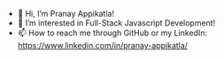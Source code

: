 - 👋 Hi, I’m Pranay Appikatla! 
- 👀 I’m interested in Full-Stack Javascript Development!
- 📫 How to reach me through GitHub or my LinkedIn: https://www.linkedin.com/in/pranay-appikatla/


<!---
pranayappikatla/pranayappikatla is a ✨ special ✨ repository because its `README.md` (this file) appears on your GitHub profile.
You can click the Preview link to take a look at your changes.
--->
